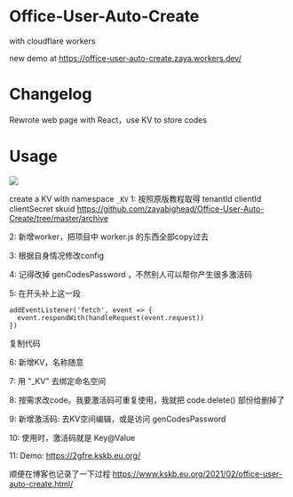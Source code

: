 # Office-User-Auto-Create
with cloudflare workers

new demo at https://office-user-auto-create.zaya.workers.dev/

# Changelog
Rewrote web page with React，use KV to store codes

# Usage

[<img src="https://camo.githubusercontent.com/6eb04703e85da31c430de46d32a904a7c55c0b3bc00811ae689f14faf91cd32e/68747470733a2f2f6465706c6f792e776f726b6572732e636c6f7564666c6172652e636f6d2f627574746f6e">](https://deploy.workers.cloudflare.com/?url=https://github.com/zayabighead/Office-User-Auto-Create)

create a KV with namespace `_KV`
1: 按照原版教程取得 tenantId clientId clientSecret skuid
https://github.com/zayabighead/Office-User-Auto-Create/tree/master/archive

2: 新增worker，把项目中 worker.js 的东西全部copy过去

3: 根据自身情况修改config


4: 记得改掉 genCodesPassword ，不然别人可以帮你产生很多激活码

5: 在开头补上这一段

    addEventListener('fetch', event => {
      event.respondWith(handleRequest(event.request))
    })

复制代码


6: 新增KV，名称随意

7: 用 "_KV" 去绑定命名空间


8: 按需求改code。我要激活码可重复使用，我就把 code.delete() 部份给删掉了


9: 新增激活码: 去KV空间编辑，或是访问 genCodesPassword


10: 使用时，激活码就是 Key@Value


11: Demo: https://2gfre.kskb.eu.org/

顺便在博客也记录了一下过程
https://www.kskb.eu.org/2021/02/office-user-auto-create.html/
